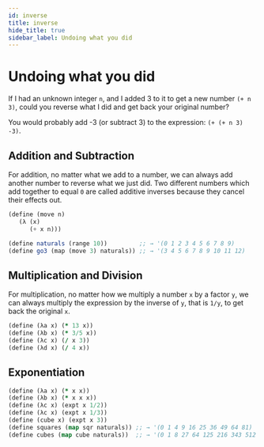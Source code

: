 ```yaml
---
id: inverse
title: inverse
hide_title: true
sidebar_label: Undoing what you did
---
```


# Undoing what you did

If I had an unknown integer `n`, and I added 3 to it to get a new number 
`(+ n 3)`, could you reverse what I did and get back your original number?

You would probably add -3 (or subtract 3) to the expression: `(+ (+ n 3) -3)`.

## Addition and Subtraction

For addition, no matter what we add to a number, we can always add another 
number to reverse what we just did. Two different numbers which add together to 
equal `0` are called additive inverses because they cancel their effects out.

``` scheme
(define (move n) 
   (λ (x) 
      (+ x n)))

(define naturals (range 10))         ;; → '(0 1 2 3 4 5 6 7 8 9)
(define go3 (map (move 3) naturals)) ;; → '(3 4 5 6 7 8 9 10 11 12)
```

## Multiplication and Division

For multiplication, no matter how we multiply a number `x` by a factor `y`, we 
can always multiply the expression by the inverse of `y`, that is `1/y`, to get
back the original `x`.

``` clojure
(define (λa x) (* 13 x))
(define (λb x) (* 3/5 x))
(define (λc x) (/ x 3))
(define (λd x) (/ 4 x))
```

## Exponentiation

``` clojure
(define (λa x) (* x x))
(define (λb x) (* x x x))
(define (λc x) (expt x 1/2))
(define (λc x) (expt x 1/3))
(define (cube x) (expt x 3))
(define squares (map sqr naturals)) ;; → '(0 1 4 9 16 25 36 49 64 81)
(define cubes (map cube naturals))  ;; → '(0 1 8 27 64 125 216 343 512 729)
```
